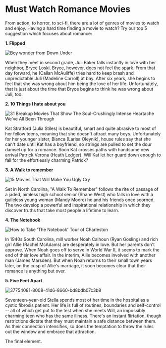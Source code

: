 # Must Watch Romance Movies


From action, to horror, to sci-fi, there are a lot of genres of movies to watch and enjoy.
Having a hard time finding a movie to watch? Try our top 5 suggestion which focuses about romance:


**1. Flipped**

![Boy wonder from Down Under](https://user-images.githubusercontent.com/100073912/155246598-bfe81a92-0440-433b-92a1-f3df15743288.jpg)

When they meet in second grade, Juli Baker falls instantly in love with her neighbor, Bryce Loski. Bryce, however, does not feel the spark. From that day forward, he (Callan McAuliffe) tries hard to keep brash and unpredictable Juli (Madeline Carroll) at bay. After six years, she begins to feel that she was wrong about him being the love of her life. Unfortunately, that is just about the time that Bryce begins to think he was wrong about Juli, too.


**2. 10 Things I hate about you**

![31 Breakup Movies That Show The Soul-Crushingly Intense Heartache We’ve All Been Through](https://user-images.githubusercontent.com/100073912/155246620-87568e3b-8002-4eae-8ab6-a0651084cab6.png)

Kat Stratford (Julia Stiles) is beautiful, smart and quite abrasive to most of her fellow teens, meaning that she doesn't attract many boys. Unfortunately for her younger sister, Bianca (Larisa Oleynik), house rules say that she can't date until Kat has a boyfriend, so strings are pulled to set the dour damsel up for a romance. Soon Kat crosses paths with handsome new arrival Patrick Verona (Heath Ledger). Will Kat let her guard down enough to fall for the effortlessly charming Patrick?


**3. A Walk to remember**

![15 Movies That Will Make You Ugly Cry](https://user-images.githubusercontent.com/100073912/155246883-6b7eb9cc-fc20-45d2-8f83-03af053f0aed.jpg)

Set in North Carolina, "A Walk To Remember" follows the rite of passage of a jaded, aimless high school senior (Shane West) who falls in love with a guileless young woman (Mandy Moore) he and his friends once scorned. The two develop a powerful and inspirational relationship in which they discover truths that take most people a lifetime to learn.


**4. The Notebook**

![How to Take 'The Notebook' Tour of Charleston](https://user-images.githubusercontent.com/100073912/155246916-ca09103b-7647-4de5-8a9a-ffd56bd16c75.jpg)

In 1940s South Carolina, mill worker Noah Calhoun (Ryan Gosling) and rich girl Allie (Rachel McAdams) are desperately in love. But her parents don't approve. When Noah goes off to serve in World War II, it seems to mark the end of their love affair. In the interim, Allie becomes involved with another man (James Marsden). But when Noah returns to their small town years later, on the cusp of Allie's marriage, it soon becomes clear that their romance is anything but over.


**5. Five Feet Apart**

![37754081-8008-41d6-8660-bd8bdb07c3b8](https://user-images.githubusercontent.com/100073912/155246929-997bec2f-cdae-4850-a76c-88c677ee7425.jpg)

Seventeen-year-old Stella spends most of her time in the hospital as a cystic fibrosis patient. Her life is full of routines, boundaries and self-control -- all of which get put to the test when she meets Will, an impossibly charming teen who has the same illness. There's an instant flirtation, though restrictions dictate that they must maintain a safe distance between them. As their connection intensifies, so does the temptation to throw the rules out the window and embrace that attraction.


The final element.
